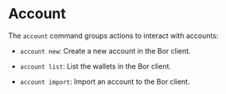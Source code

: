 
# Account

The ```account``` command groups actions to interact with accounts:

- ```account new```: Create a new account in the Bor client.

- ```account list```: List the wallets in the Bor client.

- ```account import```: Import an account to the Bor client.
